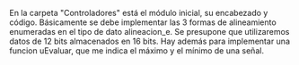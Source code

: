 En la carpeta "Controladores" está el módulo inicial, su encabezado y código.
Básicamente se debe implementar las 3 formas de alineamiento enumeradas en el tipo de dato alineacion_e.
Se presupone que utilizaremos datos de 12 bits almacenados en 16 bits.
Hay además para implementar una funcion uEvaluar, que me indica el máximo y el mínimo de una señal.
